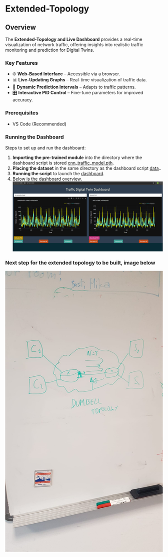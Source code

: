 # **Extended-Topology**  

## **Overview**  
The **Extended-Topology and Live Dashboard** provides a real-time visualization of network traffic, offering insights into realistic traffic monitoring and prediction for Digital Twins.  

### **Key Features**  
- 🌐 **Web-Based Interface** – Accessible via a browser.  
- 📊 **Live-Updating Graphs** – Real-time visualization of traffic data.  
- 🔄 **Dynamic Prediction Intervals** – Adapts to traffic patterns.  
- 🎛 **Interactive PID Control** – Fine-tune parameters for improved accuracy.  

### **Prerequisites**  
- VS Code (Recommended)   

### **Running the Dashboard**  
Steps to set up and run the dashboard:  

1. **Importing the pre-trained module** into the directory where the dashboard script is stored [cnn_traffic_model.pth](model/cnn_traffic_model.pth).  
2. **Placing the dataset** in the same directory as the dashboard script [data](data/packets_per_sec_analysis.csv)..  
3. **Running the script** to launch the [dashboard](DigitalTwin.py).
4. Below is the dashboard overview.
![Dashboard Preview](images/dash-board-image.png)

### **Next step for the extended topology to be built, image below** 
![Topology](images/topology.jpg)
 
